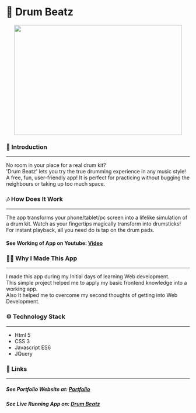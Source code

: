 # 🥁 Drum Beatz 
<p align="center">
  <img width="460" height="300" src="https://i.ibb.co/p4P5WVL/drum.png">
</p>

### 🌟 Introduction 
---
No room in your place for a real drum kit?
<br/>
 'Drum Beatz' lets you try the true drumming experience in any music style! 
 <br/>
 A free, fun, user-friendly app! 
It is perfect for practicing without bugging the neighbours or taking up too much space.

### 🎶 How Does It Work 
---
The app transforms your phone/tablet/pc screen into a lifelike simulation of a drum kit. Watch as your fingertips magically transform into drumsticks! For instant playback, all you need do is tap on the drum pads.

#### See Working of App on Youtube: [Video](https://youtu.be/I-RC-nIkPDo "Video")

### 👨‍💻 Why I Made This App 
---
I made this app during my Initial days of learning Web development. <br/>
This simple project helped me to apply my basic frontend knowledge into a working app.<br/>
Also It helped me to overcome my second thoughts of getting into Web Development.

### ⚙️ Technology Stack 
---
- Html 5
- CSS 3
- Javascript ES6
- JQuery

### 🔗 Links 
---
##### See Portfolio Website at: [Portfolio](https://devdude.web.app/ "Portfolio")
##### See Live Running App on:  [Drum Beatz](https://imdude001.github.io/Drum-Beatz/ "Drum Beatz") 
